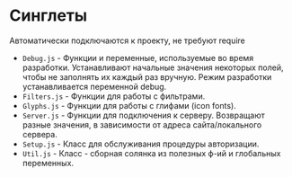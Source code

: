 # Синглеты
Автоматически подключаются к проекту, не требуют require
- `Debug.js` - Функции и переменные, используемые во время разработки.
Устанавливают начальные значения некоторых полей, чтобы не заполнять их
каждый раз вручную. Режим разработки устанавливается переменной debug.
- `Filters.js` - Функции для работы с фильтрами.
- `Glyphs.js` - Функции для работы с глифами (icon fonts).
- `Server.js` - Функции для подключения к серверу. Возвращают разные значения, в
зависимости от адреса сайта/локального сервера.
- `Setup.js` - Класс для обслуживания процедуры авторизации.
- `Util.js` - Класс - сборная солянка из полезных ф-ий и глобальных переменных.